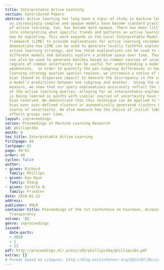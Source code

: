 ```yaml
---
title: Interpretable Active Learning
section: Contributed Papers
abstract: Active learning has long been a topic of study in machine learning. However,
  as increasingly complex and opaque models have become standard practice, the process
  of active learning, too, has become more opaque. There has been little investigation
  into interpreting what specific trends and patterns an active learning strategy
  may be exploring. This work expands on the Local Interpretable Model-agnostic Explanations
  framework (LIME) to provide explanations for active learning recommendations. We
  demonstrate how LIME can be used to generate locally faithful explanations for an
  active learning strategy, and how these explanations can be used to understand how
  different models and datasets explore a problem space over time. These explanations
  can also be used to generate batches based on common sources of uncertainty. These
  regions of common uncertainty can be useful for understanding a model’s current
  weaknesses.  In order to quantify the per-subgroup differences in how an active
  learning strategy queries spatial regions, we introduce a notion of uncertainty
  bias (based on disparate impact) to measure the discrepancy in the confidence for
  a model’s predictions between one subgroup and another.  Using the uncertainty bias
  measure, we show that our query explanations accurately reflect the subgroup focus
  of the active learning queries, allowing for an interpretable explanation of what
  is being learned as points with similar sources of uncertainty have their uncertainty
  bias resolved. We demonstrate that this technique can be applied to track uncertainty
  bias over user-defined clusters or automatically generated clusters based on the
  source of uncertainty. We also measure how the choice of initial labeled examples
  effects groups over time.
layout: inproceedings
series: Proceedings of Machine Learning Research
id: phillips18a
month: 0
tex_title: Interpretable Active Learning
firstpage: 49
lastpage: 61
page: 49-61
order: 49
cycles: false
author:
- given: Richard
  family: Phillips
- given: Kyu Hyun
  family: Chang
- given: Sorelle A.
  family: Friedler
date: 2018-01-21
address: 
publisher: PMLR
container-title: Proceedings of the 1st Conference on Fairness, Accountability and
  Transparency
volume: '81'
genre: inproceedings
issued:
  date-parts:
  - 2018
  - 1
  - 21
pdf: http://proceedings.mlr.press/v81/phillips18a/phillips18a.pdf
extras: []
# Format based on citeproc: http://blog.martinfenner.org/2013/07/30/citeproc-yaml-for-bibliographies/
---
```

